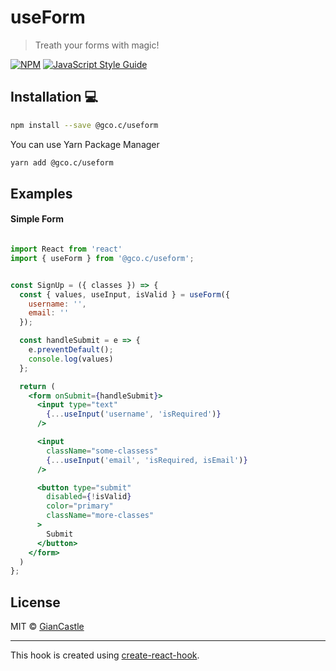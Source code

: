 # useForm

> Treath your forms with magic!

[![NPM](https://img.shields.io/npm/v/@gco.c/useform)](https://www.npmjs.com/package/@gco.c/useform ) [![JavaScript Style Guide](https://img.shields.io/badge/code_style-standard-brightgreen.svg)](https://standardjs.com)

## Installation 💻

```bash
npm install --save @gco.c/useform
```

You can use Yarn Package Manager

```bash
yarn add @gco.c/useform
```

## Examples


####  Simple Form
```jsx

import React from 'react'
import { useForm } from '@gco.c/useform';


const SignUp = ({ classes }) => {
  const { values, useInput, isValid } = useForm({
    username: '',
    email: ''
  });

  const handleSubmit = e => {
    e.preventDefault();
    console.log(values)
  };

  return (
    <form onSubmit={handleSubmit}>
      <input type="text"
        {...useInput('username', 'isRequired')}
      />

      <input
        className="some-classess"
        {...useInput('email', 'isRequired, isEmail')}
      />

      <button type="submit"
        disabled={!isValid}
        color="primary"
        className="more-classes"
      >
        Submit
      </button>
    </form>
  )
};

```

## License

MIT © [GianCastle](https://github.com/GianCastle)

---

This hook is created using [create-react-hook](https://github.com/hermanya/create-react-hook).
